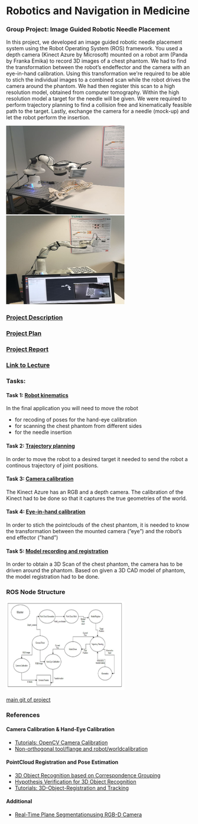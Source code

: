 # Robotics and Navigation in Medicine

### Group Project: Image Guided Robotic Needle Placement

In this project, we developed an image guided robotic needle placement system using the
Robot Operating System (ROS) framework. You used a depth camera (Kinect Azure by
Microsoft) mounted on a robot arm (Panda by Franka Emika) to record 3D images of a chest
phantom. 
We had to find the transformation between the robot’s endeffector and the camera with 
an eye-in-hand calibration. Using this transformation we're required to be able to stich the
individual images to a combined scan while the robot drives the camera around the phantom.
We had then register this scan to a high resolution model, obtained from computer tomography.
Within the high resolution model a target for the needle will be given. We were required to perform
trajectory planning to find a collision free and kinematically feasible path to the target. Lastly,
exchange the camera for a needle (mock-up) and let the robot perform the insertion.

<img src="documentation/images/photo_2020-11-07_23-21-34.jpg" width="320" height="240" />  <img src="documentation/images/photo_2020-11-07_23-21-39.jpg" width="320" height="240" /> 


### [Project Description](https://github.com/adamanov/TUHH_RNM_Project/blob/master/documentation/ProjectDescription2020_update080520.pdf)
### [Project Plan](https://github.com/adamanov/TUHH_RNM_Project/blob/master/documentation/RNM_ProjectPlan_Group2updated.pdf)
### [Project Report](https://github.com/adamanov/TUHH_RNM_Project/blob/master/documentation/RNM_Report_Group_2.pdf)
### [Link to Lecture](https://mtec.et8.tuhh.de/teaching/rnm2020s.html)


### Tasks: 

#### Task 1: [Robot kinematics](https://github.com/adamanov/TUHH_RNM_Project/tree/master/src)

In the final application you will need to move the robot 

- for recoding of poses for the hand-eye calibration
- for scanning the chest phantom from different sides
- for the needle insertion

#### Task 2: [Trajectory planning](https://github.com/adamanov/TUHH_RNM_Project/tree/master/src)
In order to move the robot to a desired target it needed to send the robot a continous trajectory
of joint positions.

#### Task 3: [Camera calibration](https://github.com/adamanov/TUHH_RNM_Project/tree/master/src/camera_calibration)
The Kinect Azure has an RGB and a depth camera. The calibration of the Kinect had to be 
done so that it captures the true geometries of the world.

#### Task 4: [Eye-in-hand calibration](https://github.com/adamanov/TUHH_RNM_Project/tree/master/src/camera_calibration)
In order to stich the pointclouds of the chest phantom, it is needed to know the transformation
between the mounted camera (”eye”) and the robot’s end effector (”hand”)

#### Task 5: [Model recording and registration](https://github.com/adamanov/TUHH_RNM_Project/tree/master/src/point_cloud_generator/src)
In order to obtain a 3D Scan of the chest phantom, the camera has to be driven around the phantom.
Based on given a 3D CAD model of phantom, the model registration had to be done. 


### ROS Node Structure

<img src="documentation/images/ros_node_structure.png" width="320" height="240" />

[main git of project](https://github.com/johnmockler/rnm_group_2)

### References
#### Camera Calibration & Hand-Eye Calibration
- [Tutorials: OpenCV Camera Calibration](https://www.youtube.com/playlist?list=PLAp0ZhYvW6XbEveYeefGSuLhaPlFML9gP)
- [Non-orthogonal tool/flange and robot/worldcalibration](https://www.rob.uni-luebeck.de/publikationen_downloads/ermm_12.pdf-b46951f770e1e17036ee6b18fe686a1b.pdf)

#### PointCloud Registration and Pose Estimation
- [3D Object Recognition based on Correspondence Grouping](https://pcl.readthedocs.io/en/latest/correspondence_grouping.html#correspondence-grouping)
- [Hypothesis Verification for 3D Object Recognition](https://pcl.readthedocs.io/en/latest/global_hypothesis_verification.html#global-hypothesis-verification)
- [Tutorials: 3D-Object-Registration and Tracking](https://robotica.unileon.es/index.php/PhD-3D-Object-Tracking)

#### Additional
- [Real-Time Plane Segmentationusing RGB-D Camera](https://www.willowgarage.com/sites/default/files/holz_rgbd_seg.pdf)
